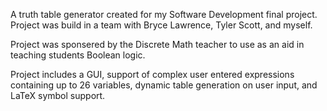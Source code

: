 A truth table generator created for my Software Development final project.  Project was build in a team with Bryce Lawrence, Tyler Scott, and myself.

Project was sponsered by the Discrete Math teacher to use as an aid in teaching students Boolean logic.

Project includes a GUI, support of complex user entered expressions containing up to 26 variables, dynamic table generation on user input, and LaTeX symbol support.

